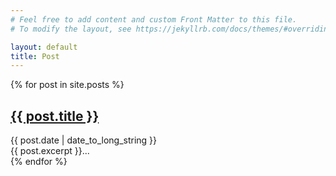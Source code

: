```yaml
---
# Feel free to add content and custom Front Matter to this file.
# To modify the layout, see https://jekyllrb.com/docs/themes/#overriding-theme-defaults

layout: default
title: Post
---
```


{% for post in site.posts %}

<div class="post-preview-container">
  <article>
  <div class="post-preview-title">
    <h2>
      <a href="{{ post.url }}">
        {{ post.title }}
      </a>
    </h2>
    </div>
    <div class="post-preview-date">
    <time datetime="{{ post.date | date: "%Y-%m-%d" }}">{{ post.date | date_to_long_string }}</time></div>
    <div class="post-preview-excerpt">
    {{ post.excerpt }}...
    </div>
  </article></div>
{% endfor %}
